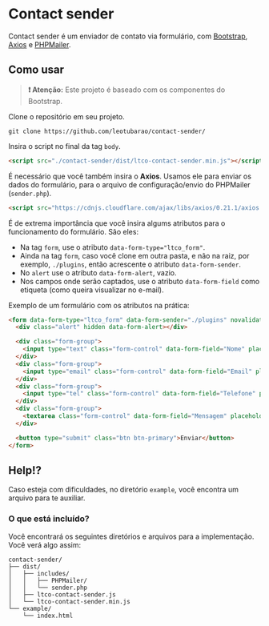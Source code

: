 # Contact sender

Contact sender é um enviador de contato via formulário, com [Bootstrap](https://github.com/twbs/bootstrap), [Axios](https://github.com/axios/axios) e [PHPMailer](https://github.com/PHPMailer/PHPMailer).

## Como usar

> **❗ Atenção:** Este projeto é baseado com os componentes do Bootstrap.

Clone o repositório em seu projeto.

```shell
git clone https://github.com/leotubarao/contact-sender/
```

Insira o script no final da tag `body`.

```html
<script src="./contact-sender/dist/ltco-contact-sender.min.js"></script>
```

É necessário que você também insira o **Axios**. Usamos ele para enviar os dados do formulário, para o arquivo de configuração/envio do PHPMailer (`sender.php`).

```html
<script src="https://cdnjs.cloudflare.com/ajax/libs/axios/0.21.1/axios.min.js"></script>
```

É de extrema importância que você insira algums atributos para o funcionamento do formulário. São eles:

- Na tag `form`, use o atributo `data-form-type="ltco_form"`.
- Ainda na tag `form`, caso você clone em outra pasta, e não na raiz, por exemplo, `./plugins`, então acrescente o atributo `data-form-sender`.
- No `alert` use o atributo `data-form-alert`, vazio.
- Nos campos onde serão captados, use o atributo `data-form-field` como etiqueta (como queira visualizar no e-mail).

Exemplo de um formulário com os atributos na prática:

```html
<form data-form-type="ltco_form" data-form-sender="./plugins" novalidate>
  <div class="alert" hidden data-form-alert></div>

  <div class="form-group">
    <input type="text" class="form-control" data-form-field="Nome" placeholder="Nome*" required>
  </div>
  <div class="form-group">
    <input type="email" class="form-control" data-form-field="Email" placeholder="E-mail*" required>
  </div>
  <div class="form-group">
    <input type="tel" class="form-control" data-form-field="Telefone" placeholder="Telefone*" required>
  </div>
  <div class="form-group">
    <textarea class="form-control" data-form-field="Mensagem" placeholder="Mensagem*" required></textarea>
  </div>

  <button type="submit" class="btn btn-primary">Enviar</button>
</form>
```

## Help!?

Caso esteja com dificuldades, no diretório `example`, você encontra um arquivo para te auxiliar.

### O que está incluído?

Você encontrará os seguintes diretórios e arquivos para a implementação. Você verá algo assim:

```text
contact-sender/
├── dist/
│   ├── includes/
│   │   ├── PHPMailer/
│   │   └── sender.php
│   ├── ltco-contact-sender.js
│   └── ltco-contact-sender.min.js
└── example/
    └── index.html
```
